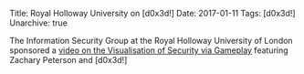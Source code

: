Title: Royal Holloway University on [d0x3d!]
Date: 2017-01-11
Tags: [d0x3d!]
Unarchive: true

The Information Security Group at the Royal Holloway University of London sponsored a [video on the Visualisation of Security via Gameplay](https://youtu.be/sPwZKB8ZLyM) featuring Zachary Peterson and [d0x3d!]
